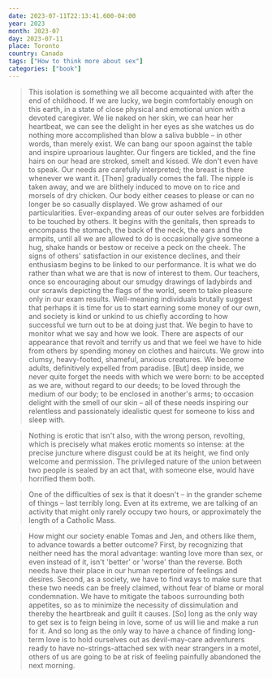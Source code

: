 ```yaml
---
date: 2023-07-11T22:13:41.600-04:00
year: 2023
month: 2023-07
day: 2023-07-11
place: Toronto
country: Canada
tags: ["How to think more about sex"]
categories: ["book"]
---
```

> This isolation is something we all become acquainted with after the end of childhood. If we are lucky, we begin comfortably enough on this earth, in a state of close physical and emotional union with a devoted caregiver. We lie naked on her skin, we can hear her heartbeat, we can see the delight in her eyes as she watches us do nothing more accomplished than blow a saliva bubble – in other words, than merely exist. We can bang our spoon against the table and inspire uproarious laughter. Our fingers are tickled, and the fine hairs on our head are stroked, smelt and kissed. We don't even have to speak. Our needs are carefully interpreted; the breast is there whenever we want it. [Then] gradually comes the fall. The nipple is taken away, and we are blithely induced to move on to rice and morsels of dry chicken. Our body either ceases to please or can no longer be so casually displayed. We grow ashamed of our particularities. Ever-expanding areas of our outer selves are forbidden to be touched by others. It begins with the genitals, then spreads to encompass the stomach, the back of the neck, the ears and the armpits, until all we are allowed to do is occasionally give someone a hug, shake hands or bestow or receive a peck on the cheek. The signs of others' satisfaction in our existence declines, and their enthusiasm begins to be linked to our performance. It is what we do rather than what we are that is now of interest to them. Our teachers, once so encouraging about our smudgy drawings of ladybirds and our scrawls depicting the flags of the world, seem to take pleasure only in our exam results. Well-meaning individuals brutally suggest that perhaps it is time for us to start earning some money of our own, and society is kind or unkind to us chiefly according to how successful we turn out to be at doing just that. We begin to have to monitor what we say and how we look. There are aspects of our appearance that revolt and terrify us and that we feel we have to hide from others by spending money on clothes and haircuts. We grow into clumsy, heavy-footed, shameful, anxious creatures. We become adults, definitively expelled from paradise. [But] deep inside, we never quite forget the needs with which we were born: to be accepted as we are, without regard to our deeds; to be loved through the medium of our body; to be enclosed in another's arms; to occasion delight with the smell of our skin – all of these needs inspiring our relentless and passionately idealistic quest for someone to kiss and sleep with.

> Nothing is erotic that isn't also, with the wrong person, revolting, which is precisely what makes erotic moments so intense: at the precise juncture where disgust could be at its height, we find only welcome and permission. The privileged nature of the union between two people is sealed by an act that, with someone else, would have horrified them both.

> One of the difficulties of sex is that it doesn't – in the grander scheme of things – last terribly long. Even at its extreme, we are talking of an activity that might only rarely occupy two hours, or approximately the length of a Catholic Mass.

> How might our society enable Tomas and Jen, and others like them, to advance towards a better outcome? First, by recognizing that neither need has the moral advantage: wanting love more than sex, or even instead of it, isn't 'better' or 'worse' than the reverse. Both needs have their place in our human repertoire of feelings and desires. Second, as a society, we have to find ways to make sure that these two needs can be freely claimed, without fear of blame or moral condemnation. We have to mitigate the taboos surrounding both appetites, so as to minimize the necessity of dissimulation and thereby the heartbreak and guilt it causes. [So] long as the only way to get sex is to feign being in love, some of us will lie and make a run for it. And so long as the only way to have a chance of finding long-term love is to hold ourselves out as devil-may-care adventurers ready to have no-strings-attached sex with near strangers in a motel, others of us are going to be at risk of feeling painfully abandoned the next morning.
